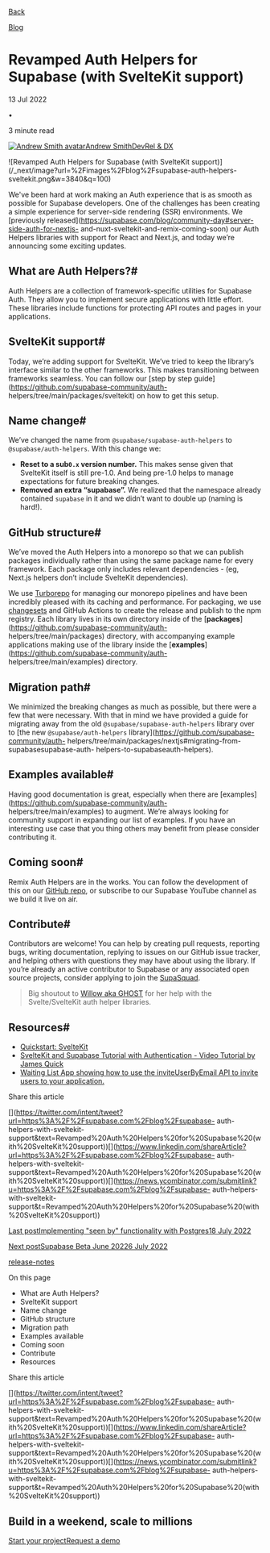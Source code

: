 [Back](/blog)

[Blog](/blog)

# Revamped Auth Helpers for Supabase (with SvelteKit support)

13 Jul 2022

•

3 minute read

[![Andrew Smith
avatar](/_next/image?url=https%3A%2F%2Fgithub.com%2Fsilentworks.png&w=96&q=75)Andrew
SmithDevRel & DX](https://github.com/silentworks)

![Revamped Auth Helpers for Supabase \(with SvelteKit
support\)](/_next/image?url=%2Fimages%2Fblog%2Fsupabase-auth-helpers-
sveltekit.png&w=3840&q=100)

We've been hard at work making an Auth experience that is as smooth as
possible for Supabase developers. One of the challenges has been creating a
simple experience for server-side rendering (SSR) environments. We [previously
released](https://supabase.com/blog/community-day#server-side-auth-for-nextjs-
and-nuxt-sveltekit-and-remix-coming-soon) our Auth Helpers libraries with
support for React and Next.js, and today we’re announcing some exciting
updates.

## What are Auth Helpers?#

Auth Helpers are a collection of framework-specific utilities for Supabase
Auth. They allow you to implement secure applications with little effort.
These libraries include functions for protecting API routes and pages in your
applications.

## SvelteKit support#

Today, we’re adding support for SvelteKit. We’ve tried to keep the library’s
interface similar to the other frameworks. This makes transitioning between
frameworks seamless. You can follow our [step by step
guide](https://github.com/supabase-community/auth-
helpers/tree/main/packages/sveltekit) on how to get this setup.

## Name change#

We’ve changed the name from `@supabase/supabase-auth-helpers` to
`@supabase/auth-helpers`. With this change we:

  * **Reset to a sub`0.x` version number.** This makes sense given that SvelteKit itself is still pre-1.0. And being pre-1.0 helps to manage expectations for future breaking changes.
  * **Removed an extra “supabase”.** We realized that the namespace already contained `supabase` in it and we didn’t want to double up (naming is hard!).

## GitHub structure#

We’ve moved the Auth Helpers into a monorepo so that we can publish packages
individually rather than using the same package name for every framework. Each
package only includes relevant dependencies - (eg, Next.js helpers don’t
include SvelteKit dependencies).

We use [Turborepo](https://turborepo.org/) for managing our monorepo pipelines
and have been incredibly pleased with its caching and performance. For
packaging, we use [changesets](https://github.com/changesets/changesets) and
GitHub Actions to create the release and publish to the npm registry. Each
library lives in its own directory inside of the
[**packages**](https://github.com/supabase-community/auth-
helpers/tree/main/packages) directory, with accompanying example applications
making use of the library inside the
[**examples**](https://github.com/supabase-community/auth-
helpers/tree/main/examples) directory.

## Migration path#

We minimized the breaking changes as much as possible, but there were a few
that were necessary. With that in mind we have provided a guide for migrating
away from the old `@supabase/supabase-auth-helpers` library over to [the new
`@supabase/auth-helpers` library](https://github.com/supabase-community/auth-
helpers/tree/main/packages/nextjs#migrating-from-supabasesupabase-auth-
helpers-to-supabaseauth-helpers).

## Examples available#

Having good documentation is great, especially when there are
[examples](https://github.com/supabase-community/auth-
helpers/tree/main/examples) to augment. We’re always looking for community
support in expanding our list of examples. If you have an interesting use case
that you thing others may benefit from please consider contributing it.

## Coming soon#

Remix Auth Helpers are in the works. You can follow the development of this on
our [GitHub repo](https://github.com/supabase-community/auth-helpers), or
subscribe to our Supabase YouTube channel as we build it live on air.

## Contribute#

Contributors are welcome! You can help by creating pull requests, reporting
bugs, writing documentation, replying to issues on our GitHub issue tracker,
and helping others with questions they may have about using the library. If
you’re already an active contributor to Supabase or any associated open source
projects, consider applying to join the
[SupaSquad](https://supabase.com/supasquad).

> Big shoutout to [Willow aka GHOST](https://twitter.com/onlyspaceghost) for
> her help with the Svelte/SvelteKit auth helper libraries.

## Resources#

  * [Quickstart: SvelteKit](https://supabase.com/docs/guides/with-sveltekit)
  * [SvelteKit and Supabase Tutorial with Authentication - Video Tutorial by James Quick](https://www.youtube.com/watch?v=YqIyET7XKIQ)
  * [Waiting List App showing how to use the inviteUserByEmail API to invite users to your application.](https://github.com/silentworks/waiting-list)

Share this article

[](https://twitter.com/intent/tweet?url=https%3A%2F%2Fsupabase.com%2Fblog%2Fsupabase-
auth-helpers-with-sveltekit-
support&text=Revamped%20Auth%20Helpers%20for%20Supabase%20\(with%20SvelteKit%20support\))[](https://www.linkedin.com/shareArticle?url=https%3A%2F%2Fsupabase.com%2Fblog%2Fsupabase-
auth-helpers-with-sveltekit-
support&text=Revamped%20Auth%20Helpers%20for%20Supabase%20\(with%20SvelteKit%20support\))[](https://news.ycombinator.com/submitlink?u=https%3A%2F%2Fsupabase.com%2Fblog%2Fsupabase-
auth-helpers-with-sveltekit-
support&t=Revamped%20Auth%20Helpers%20for%20Supabase%20\(with%20SvelteKit%20support\))

[Last postImplementing "seen by" functionality with Postgres18 July
2022](/blog/seen-by-in-postgresql)

[Next postSupabase Beta June 20226 July 2022](/blog/beta-update-june-2022)

[release-notes](/blog/tags/release-notes)

On this page

  * What are Auth Helpers?
  * SvelteKit support
  * Name change
  * GitHub structure
  * Migration path
  * Examples available
  * Coming soon
  * Contribute
  * Resources

Share this article

[](https://twitter.com/intent/tweet?url=https%3A%2F%2Fsupabase.com%2Fblog%2Fsupabase-
auth-helpers-with-sveltekit-
support&text=Revamped%20Auth%20Helpers%20for%20Supabase%20\(with%20SvelteKit%20support\))[](https://www.linkedin.com/shareArticle?url=https%3A%2F%2Fsupabase.com%2Fblog%2Fsupabase-
auth-helpers-with-sveltekit-
support&text=Revamped%20Auth%20Helpers%20for%20Supabase%20\(with%20SvelteKit%20support\))[](https://news.ycombinator.com/submitlink?u=https%3A%2F%2Fsupabase.com%2Fblog%2Fsupabase-
auth-helpers-with-sveltekit-
support&t=Revamped%20Auth%20Helpers%20for%20Supabase%20\(with%20SvelteKit%20support\))

## Build in a weekend, scale to millions

[Start your project](https://supabase.com/dashboard)[Request a
demo](/contact/sales)

